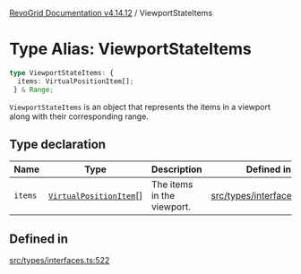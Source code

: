 [RevoGrid Documentation v4.14.12](README.md) / ViewportStateItems

# Type Alias: ViewportStateItems

```ts
type ViewportStateItems: {
  items: VirtualPositionItem[];
 } & Range;
```

`ViewportStateItems` is an object that represents the items in a viewport
along with their corresponding range.

## Type declaration

| Name | Type | Description | Defined in |
| ------ | ------ | ------ | ------ |
| `items` | [`VirtualPositionItem`](Interface.VirtualPositionItem.md)[] | The items in the viewport. | [src/types/interfaces.ts:526](https://github.com/revolist/revogrid/blob/ee1081dbd910f211c490863a4b642535e5dce01e/src/types/interfaces.ts#L526) |

## Defined in

[src/types/interfaces.ts:522](https://github.com/revolist/revogrid/blob/ee1081dbd910f211c490863a4b642535e5dce01e/src/types/interfaces.ts#L522)
